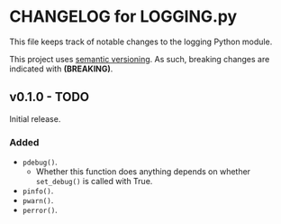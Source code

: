 # CHANGELOG for LOGGING.py
This file keeps track of notable changes to the logging Python module.

This project uses [semantic versioning](https://semver.org). As such, breaking changes are indicated with **(BREAKING)**.


## v0.1.0 - TODO
Initial release.

### Added
- `pdebug()`.
    - Whether this function does anything depends on whether `set_debug()` is called with True.
- `pinfo()`.
- `pwarn()`.
- `perror()`.
